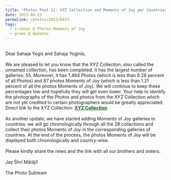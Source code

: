```yaml
---
title: 'Photos Post 12: XYZ Collection and Moments of Joy per Countries'
date: 2023-04-23
permalink: /photos/2023/0423
tags:
  - crimson @ Photos Moments of Joy
  - green @ Updates
---
```


<p>
<br>
Dear Sahaja Yogis and Sahaja Yoginīs,<br>
<br>
We are pleased to let you know that the XYZ Collection, also called the unnamed collection, has been completed. It has the largest number of galleries: 55. Moreover, it has 1,464 Photos (which is less than 6.26 percent of all Photos) and 87 photos Moments of Joy (which is less than 1.21 percent of all the photos Moments of Joy). We will continue to keep these percentages low and hopefully they will get even lower. Your help to identify the photographs of the Photos and photos from the XYZ Collection which are not yet credited to certain photographers would be greatly appreciated.<br>
Direct link to the XYZ Collection: <a href="https://eternalmoments.smugmug.com/Collections/XYZ-Collection"><font color="DarkGreen"><b>XYZ Collection</b></font></a><br><br>
As another update, we have started adding Moments of Joy galleries to countries: we will go chronologically through all the 28 collections and collect their photos Moments of Joy in the corresponding galleries of countries. At the end of the process, the photos Moments of Joy will be displayed both chronologically and country-wise.<br>
<br>
Please kindly share the news and the link with all our brothers and sisters.<br>
<br>
Jay Śhrī Mātājī!<br>
<br>
The Photo Subteam
</p>